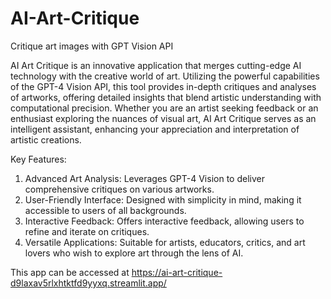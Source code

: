 # AI-Art-Critique
Critique art images with GPT Vision API

AI Art Critique is an innovative application that merges cutting-edge AI technology with the creative world of art. Utilizing the powerful capabilities of the GPT-4 Vision API, this tool provides in-depth critiques and analyses of artworks, offering detailed insights that blend artistic understanding with computational precision. Whether you are an artist seeking feedback or an enthusiast exploring the nuances of visual art, AI Art Critique serves as an intelligent assistant, enhancing your appreciation and interpretation of artistic creations.

Key Features:

1. Advanced Art Analysis: Leverages GPT-4 Vision to deliver comprehensive critiques on various artworks.
2. User-Friendly Interface: Designed with simplicity in mind, making it accessible to users of all backgrounds.
3. Interactive Feedback: Offers interactive feedback, allowing users to refine and iterate on critiques.
4. Versatile Applications: Suitable for artists, educators, critics, and art lovers who wish to explore art through the lens of AI.

This app can be accessed at https://ai-art-critique-d9laxav5rlxhtktfd9yyxq.streamlit.app/

